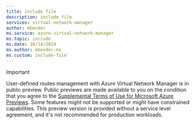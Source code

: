 ```yaml
---
title: include file
description: include file
services: virtual-network-manager
author: mbender
ms.service: azure-virtual-network-manager
ms.topic: include
ms.date: 10/14/2024
ms.author: mbender-ms
ms.custom: include-file
---
```


> [!IMPORTANT]
> User-defined routes management with Azure Virtual Network Manager is in public preview. Public previews are made available to you on the condition that you agree to the [Supplemental Terms of Use for Microsoft Azure Previews](https://azure.microsoft.com/support/legal/preview-supplemental-terms/). Some features might not be supported or might have constrained capabilities. This preview version is provided without a service level agreement, and it's not recommended for production workloads. 
